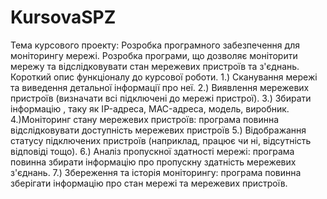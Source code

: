 # KursovaSPZ
Тема курсового проекту:
Розробка програмного забезпечення для моніторингу мережі. Розробка програми, що дозволяє моніторити мережу та відслідковувати стан мережевих пристроїв та з'єднань.
Короткий опис функціоналу до курсової роботи.
1.) Сканування мережі та виведення детальної інформації про неї.
2.) Виявлення мережевих пристроїв (визначати всі підключені до мережі пристрої).
3.) Збирати інформацію , таку як IP-адреса, MAC-адреса, модель, виробник.
4.)Моніторинг стану мережевих пристроїв: програма повинна відслідковувати доступність мережевих пристроїв
5.) Відображання статусу підключених пристроїв (наприклад, працює чи ні, відсутність відповіді тощо).
6.) Аналіз пропускної здатності мережі: програма повинна збирати інформацію про пропускну здатність мережевих з'єднань.
7.) Збереження та історія моніторингу: програма повинна зберігати інформацію про стан мережі та мережевих пристроїв.
